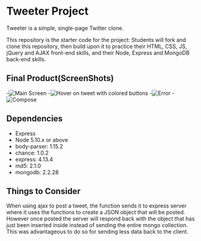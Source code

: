 # Tweeter Project

Tweeter is a simple, single-page Twitter clone.

This repository is the starter code for the project: Students will fork and clone this repository, then build upon it to practice their HTML, CSS, JS, jQuery and AJAX front-end skills, and their Node, Express and MongoDB back-end skills.

## Final Product(ScreenShots)

-![Main Screen](https://github.com/waff1e/tweetr/blob/master/docs/mainScreen.png?raw=true)
-![Hover on tweet with colored buttons](https://github.com/waff1e/tweetr/blob/master/docs/hoverOnTweet.png?raw=true )
-![Error](https://github.com/waff1e/tweetr/blob/master/docs/error.png?raw=true)
-![Compose](https://github.com/waff1e/tweetr/blob/master/docs/composed.png?raw=true)


## Dependencies

- Express
- Node 5.10.x or above
- body-parser: 1.15.2
- chance: 1.0.2
- express: 4.13.4
- md5: 2.1.0
- mongodb: 2.2.28

## Things to Consider

When using ajax to post a tweet, the function sends it to express server where it uses the functions to create a JSON object that will be posted.
However once posted the server will respond back with the object that has just been inserted inside instead of sending the entire mongo collection. This was advantageous to do so for sending less data back to the client.
